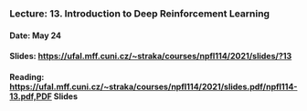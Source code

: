 ### Lecture: 13. Introduction to Deep Reinforcement Learning
#### Date: May 24
#### Slides: https://ufal.mff.cuni.cz/~straka/courses/npfl114/2021/slides/?13
#### Reading: https://ufal.mff.cuni.cz/~straka/courses/npfl114/2021/slides.pdf/npfl114-13.pdf,PDF Slides
